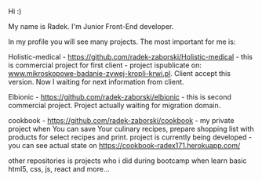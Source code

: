 Hi :) 

My name is Radek. I'm Junior Front-End developer.

In my profile you will see many projects. The most important for me is:

Holistic-medical - https://github.com/radek-zaborski/Holistic-medical - this is commercial project for first client - project ispublicate on: www.mikroskopowe-badanie-zywej-kropli-krwi.pl. Client accept this version. Now I waiting for next information from client.  

Elbionic - https://github.com/radek-zaborski/elbionic - this is second commercial project. Project actually waiting for migration domain.

cookbook - https://github.com/radek-zaborski/cookbook - my private project when You can save Your culinary recipes,  prepare shopping list with products for select recipes and print.
 project is currently being developed - you can  see actual state on https://cookbook-radex171.herokuapp.com/




other repositories is projects who i did during bootcamp when learn basic html5, css, js, react and more...

